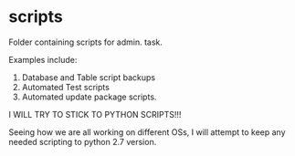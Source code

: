 # scripts

Folder containing scripts for admin. task.

Examples include:

1. Database and Table script backups
2. Automated Test scripts
3. Automated update package scripts.

I WILL TRY TO STICK TO PYTHON SCRIPTS!!!

Seeing how we are all working on different OSs, I will attempt to keep any needed scripting to python 2.7 version.